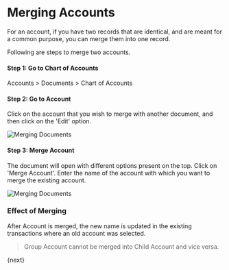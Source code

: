 <!-- add-breadcrumbs -->
# Merging Accounts

For an account, if you have two records that are identical, and are meant for a common purpose, you can merge them into one record.

Following are steps to merge two accounts.

#### Step 1: Go to Chart of Accounts

Accounts > Documents > Chart of Accounts

#### Step 2: Go to Account 

Click on the account that you wish to merge with another document, and then click on the 'Edit' option.

![Merging Documents](/docs/assets/img/using-erpnext/using-merge-documents-1.png)

#### Step 3: Merge Account

The document will open with different options present on the top. Click on 'Merge Account'. Enter the name of the account with which you want to merge the existing account.

![Merging Documents](/docs/assets/img/using-erpnext/using-merge-documents-2.gif)

### Effect of Merging

After Account is merged, the new name is updated in the existing transactions where an old account was selected.

> Group Account cannot be merged into Child Account and vice versa.

{next}
<!-- markdown -->